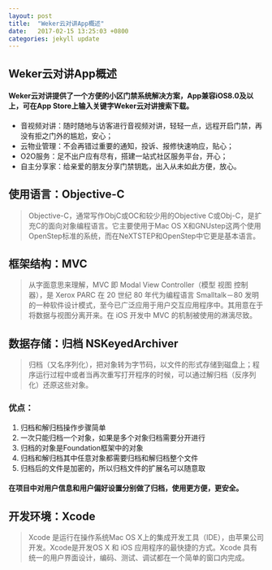 ```yaml
---
layout: post
title:  "Weker云对讲App概述"
date:   2017-02-15 13:25:03 +0800
categories: jekyll update
---
```


## Weker云对讲App概述
#### Weker云对讲提供了一个方便的小区门禁系统解决方案，App兼容iOS8.0及以上，可在App Store上输入关键字Weker云对讲搜索下载。

* 音视频对讲：随时随地与访客进行音视频对讲，轻轻一点，远程开启门禁，再没有拒之门外的尴尬，安心；
* 云物业管理：不会再错过重要的通知，投诉、报修快速响应，贴心；
* O2O服务：足不出户应有尽有，搭建一站式社区服务平台，开心；
* 自主分享家：给亲爱的朋友分享门禁钥匙，出入从未如此方便，放心。

## 使用语言：Objective-C
> Objective-C，通常写作ObjC或OC和较少用的Objective C或Obj-C，是扩充C的面向对象编程语言。它主要使用于Mac OS X和GNUstep这两个使用OpenStep标准的系统，而在NeXTSTEP和OpenStep中它更是基本语言。  

## 框架结构：MVC
> 从字面意思来理解，MVC 即 Modal View Controller（模型 视图 控制器），是 Xerox PARC 在 20 世纪 80 年代为编程语言 Smalltalk－80 发明的一种软件设计模式，至今已广泛应用于用户交互应用程序中。其用意在于将数据与视图分离开来。在 iOS 开发中 MVC 的机制被使用的淋漓尽致。  

## 数据存储：归档 NSKeyedArchiver
> 归档（又名序列化），把对象转为字节码，以文件的形式存储到磁盘上；程序运行过程中或者当再次重写打开程序的时候，可以通过解归档（反序列化）还原这些对象。  

### 优点：
1. 归档和解归档操作步骤简单
2. 一次只能归档一个对象，如果是多个对象归档需要分开进行
3. 归档的对象是Foundation框架中的对象
4. 归档和解归档其中任意对象都需要归档和解归档整个文件
5. 归档后的文件是加密的，所以归档文件的扩展名可以随意取

#### 在项目中对用户信息和用户偏好设置分别做了归档，使用更方便，更安全。

## 开发环境：Xcode
> Xcode 是运行在操作系统Mac OS X上的集成开发工具（IDE），由苹果公司开发。Xcode是开发OS X 和 iOS 应用程序的最快捷的方式。Xcode 具有统一的用户界面设计，编码、测试、调试都在一个简单的窗口内完成。
